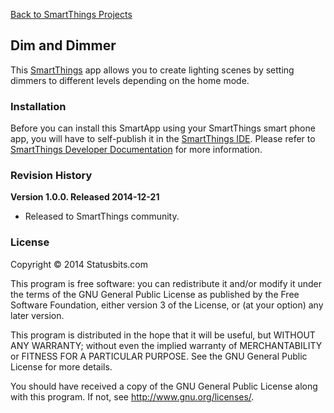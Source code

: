 [Back to SmartThings Projects](https://github.com/statusbits/smartthings)

Dim and Dimmer
--------------

This [SmartThings](http://www.smartthings.com) app allows you to create lighting
scenes by setting dimmers to different levels depending on the home mode.

### Installation

Before you can install this SmartApp using your SmartThings smart phone app,
you will have to self-publish it in the [SmartThings IDE](https://graph.api.smartthings.com).
Please refer to [SmartThings Developer Documentation](http://docs.smartthings.com/en/latest/index.html)
for more information.

### Revision History

**Version 1.0.0. Released 2014-12-21**
* Released to SmartThings community.

### License

Copyright © 2014 Statusbits.com

This program is free software: you can redistribute it and/or modify it
under the terms of the GNU General Public License as published by the Free
Software Foundation, either version 3 of the License, or (at your option)
any later version.

This program is distributed in the hope that it will be useful, but
WITHOUT ANY WARRANTY; without even the implied warranty of MERCHANTABILITY
or FITNESS FOR A PARTICULAR PURPOSE.  See the GNU General Public License
for more details.

You should have received a copy of the GNU General Public License along
with this program.  If not, see <http://www.gnu.org/licenses/>.
